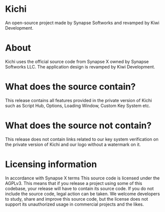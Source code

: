 # Kichi
An open-source project made by Synapse Softworks and revamped by Kiwi Development.

# About
Kichi uses the official source code from Synapse X owned by Synapse Softworks LLC. The application design is revamped by Kiwi Development.

# What does the source contain?
This release contains all features provided in the private version of Kichi such as Script Hub, Options, Loading Window, Custom Key System etc.

# What does the source not contain?
This release does not contain links related to our key system verification on the private version of Kichi and our logo without a watermark on it.

# Licensing information
In accordance with Synapse X terms This source code is licensed under the AGPLv3. This means that if you release a project using some of this codebase, your release will have to contain its source code. If you do not include the source code, legal action can be taken. We welcome developers to study, share and improve this source code, but the license does not support its unauthorized usage in commercial projects and the likes.
